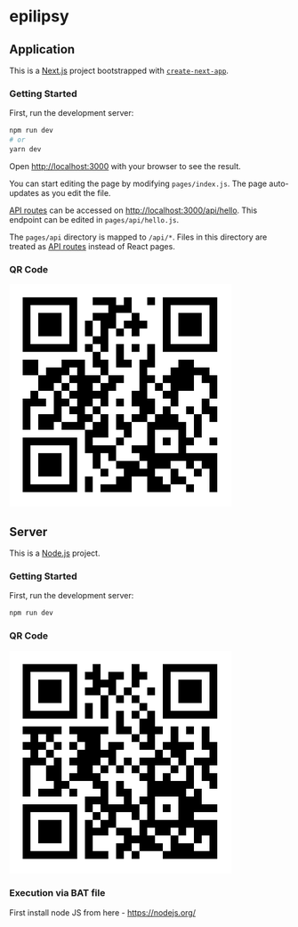 # epilipsy

## Application 

This is a [Next.js](https://nextjs.org/) project bootstrapped with [`create-next-app`](https://github.com/vercel/next.js/tree/canary/packages/create-next-app).

### Getting Started

First, run the development server:

```bash
npm run dev
# or
yarn dev
```

Open [http://localhost:3000](http://localhost:3000) with your browser to see the result.

You can start editing the page by modifying `pages/index.js`. The page auto-updates as you edit the file.

[API routes](https://nextjs.org/docs/api-routes/introduction) can be accessed on [http://localhost:3000/api/hello](http://localhost:3000/api/hello). This endpoint can be edited in `pages/api/hello.js`.

The `pages/api` directory is mapped to `/api/*`. Files in this directory are treated as [API routes](https://nextjs.org/docs/api-routes/introduction) instead of React pages.

### QR Code

![QR Code for Frontend](/qrcode.svg)

## Server

This is a [Node.js](https://nodejs.org/) project.

### Getting Started

First, run the development server:

```bash
npm run dev
```
### QR Code

![QR Code for Frontend](/qrcode-server.svg)

### Execution via BAT file

First install node JS from here - https://nodejs.org/ 
